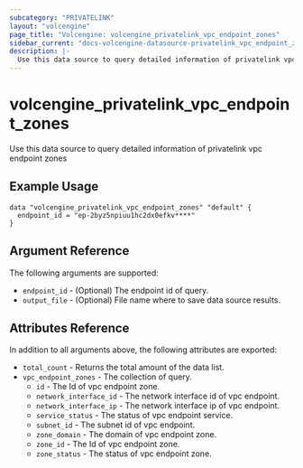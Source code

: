 ```yaml
---
subcategory: "PRIVATELINK"
layout: "volcengine"
page_title: "Volcengine: volcengine_privatelink_vpc_endpoint_zones"
sidebar_current: "docs-volcengine-datasource-privatelink_vpc_endpoint_zones"
description: |-
  Use this data source to query detailed information of privatelink vpc endpoint zones
---
```

# volcengine_privatelink_vpc_endpoint_zones
Use this data source to query detailed information of privatelink vpc endpoint zones
## Example Usage
```hcl
data "volcengine_privatelink_vpc_endpoint_zones" "default" {
  endpoint_id = "ep-2byz5npiuu1hc2dx0efkv****"
}
```
## Argument Reference
The following arguments are supported:
* `endpoint_id` - (Optional) The endpoint id of query.
* `output_file` - (Optional) File name where to save data source results.

## Attributes Reference
In addition to all arguments above, the following attributes are exported:
* `total_count` - Returns the total amount of the data list.
* `vpc_endpoint_zones` - The collection of query.
    * `id` - The Id of vpc endpoint zone.
    * `network_interface_id` - The network interface id of vpc endpoint.
    * `network_interface_ip` - The network interface ip of vpc endpoint.
    * `service_status` - The status of vpc endpoint service.
    * `subnet_id` - The subnet id of vpc endpoint.
    * `zone_domain` - The domain of vpc endpoint zone.
    * `zone_id` - The Id of vpc endpoint zone.
    * `zone_status` - The status of vpc endpoint zone.


